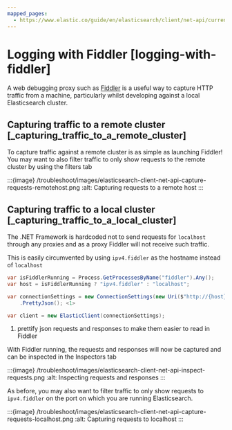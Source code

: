 ```yaml
---
mapped_pages:
  - https://www.elastic.co/guide/en/elasticsearch/client/net-api/current/logging-with-fiddler.html
---
```


# Logging with Fiddler [logging-with-fiddler]

A web debugging proxy such as [Fiddler](http://www.telerik.com/fiddler) is a useful way to capture HTTP traffic from a machine, particularly whilst developing against a local Elasticsearch cluster.

## Capturing traffic to a remote cluster [_capturing_traffic_to_a_remote_cluster]

To capture traffic against a remote cluster is as simple as launching Fiddler! You may want to also filter traffic to only show requests to the remote cluster by using the filters tab

:::{image} /troubleshoot/images/elasticsearch-client-net-api-capture-requests-remotehost.png
:alt: Capturing requests to a remote host
:::


## Capturing traffic to a local cluster [_capturing_traffic_to_a_local_cluster]

The .NET Framework is hardcoded not to send requests for `localhost` through any proxies and as a proxy Fiddler will not receive such traffic.

This is easily circumvented by using `ipv4.fiddler` as the hostname instead of `localhost`

```csharp
var isFiddlerRunning = Process.GetProcessesByName("fiddler").Any();
var host = isFiddlerRunning ? "ipv4.fiddler" : "localhost";

var connectionSettings = new ConnectionSettings(new Uri($"http://{host}:9200"))
    .PrettyJson(); <1>

var client = new ElasticClient(connectionSettings);
```

1. prettify json requests and responses to make them easier to read in Fiddler


With Fiddler running, the requests and responses will now be captured and can be inspected in the Inspectors tab

:::{image} /troubleshoot/images/elasticsearch-client-net-api-inspect-requests.png
:alt: Inspecting requests and responses
:::

As before, you may also want to filter traffic to only show requests to `ipv4.fiddler` on the port on which you are running Elasticsearch.

:::{image} /troubleshoot/images/elasticsearch-client-net-api-capture-requests-localhost.png
:alt: Capturing requests to localhost
:::


